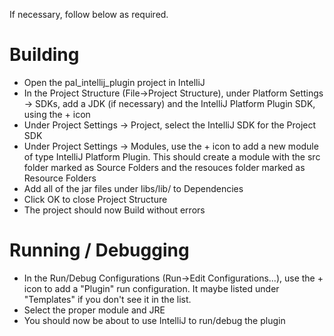 If necessary, follow below as required.

# Building
- Open the pal_intellij_plugin project in IntelliJ
- In the Project Structure (File->Project Structure), under Platform Settings -> SDKs,
add a JDK (if necessary) and the IntelliJ Platform Plugin SDK, using the + icon
- Under Project Settings -> Project, select the IntelliJ SDK for the Project SDK
- Under Project Settings -> Modules, use the + icon to add a new module of type
IntelliJ Platform Plugin. This should create a module with the src folder marked as
Source Folders and the resouces folder marked as Resource Folders
- Add all of the jar files under libs/lib/ to Dependencies
- Click OK to close Project Structure
- The project should now Build without errors

# Running / Debugging
- In the Run/Debug Configurations (Run->Edit Configurations...), use the + icon to
add a "Plugin" run configuration. It maybe listed under "Templates" if you don't see it
in the list.
- Select the proper module and JRE
- You should now be about to use IntelliJ to run/debug the plugin
